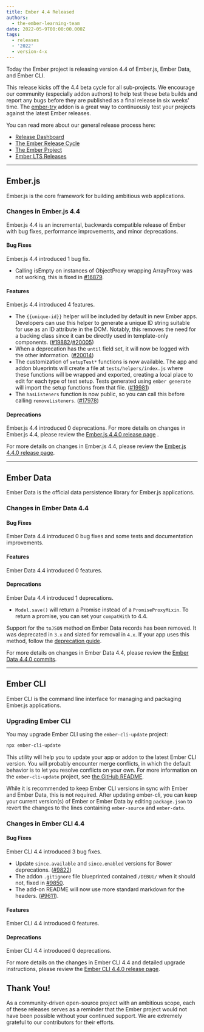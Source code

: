 ```yaml
---
title: Ember 4.4 Released
authors:
  - the-ember-learning-team
date: 2022-05-9T00:00:00.000Z
tags:
  - releases
  - '2022'
  - version-4-x
---
```


Today the Ember project is releasing version 4.4 of Ember.js, Ember Data, and Ember CLI.

This release kicks off the 4.4 beta cycle for all sub-projects. We encourage our community (especially addon authors) to help test these beta builds and report any bugs before they are published as a final release in six weeks' time. The [ember-try](https://github.com/ember-cli/ember-try) addon is a great way to continuously test your projects against the latest Ember releases.

You can read more about our general release process here:

- [Release Dashboard](http://emberjs.com/releases/)
- [The Ember Release Cycle](https://blog.emberjs.com/new-ember-release-process/)
- [The Ember Project](https://blog.emberjs.com/ember-project-at-2-0/)
- [Ember LTS Releases](https://blog.emberjs.com/announcing-embers-first-lts/)

---

## Ember.js

Ember.js is the core framework for building ambitious web applications.

### Changes in Ember.js 4.4

Ember.js 4.4 is an incremental, backwards compatible release of Ember with bug fixes, performance improvements, and minor deprecations.

#### Bug Fixes

Ember.js 4.4 introduced 1 bug fix.

- Calling isEmpty on instances of ObjectProxy wrapping ArrayProxy was not working, this is fixed in [#16879](https://github.com/emberjs/ember.js/pull/16879/files).

#### Features

Ember.js 4.4 introduced 4 features.

- The `{{unique-id}}` helper will be included by default in new Ember apps. Developers can use this helper to generate a unique ID string suitable for use as an ID attribute in the DOM. Notably, this removes the need for a backing class since it can be directly used in template-only components. ([#19882](https://github.com/emberjs/ember.js/pull/19882)/[#20005](https://github.com/emberjs/ember.js/pull/20005))
- When a deprecation has the  `until`  field set, it will now be logged with the other information. ([#20014](https://github.com/emberjs/ember.js/pull/20014))
- The customization of `setupTest*` functions is now available. The app and addon blueprints will create a file at `tests/helpers/index.js` where these functions will be wrapped and exported, creating a local place to edit for each type of test setup. Tests generated using `ember generate` will import the setup functions from that file. ([#19981](https://github.com/emberjs/ember.js/pull/19981))
- The `hasListeners` function is now public, so you can call this before calling `removeListeners`. ([#17978](https://github.com/emberjs/ember.js/pull/17978))

#### Deprecations

Ember.js 4.4 introduced 0 deprecations.
For more details on changes in Ember.js 4.4, please review the  [Ember.js 4.4.0 release page](https://github.com/emberjs/ember.js/releases/tag/v4.4.0) .
<!-- Block end -->

For more details on changes in Ember.js 4.4, please review the [Ember.js 4.4.0 release page](https://github.com/emberjs/ember.js/releases/tag/v4.4.0).

---

## Ember Data

Ember Data is the official data persistence library for Ember.js applications.

### Changes in Ember Data 4.4

#### Bug Fixes

Ember Data 4.4 introduced 0 bug fixes and some tests and documentation improvements.

#### Features

Ember Data 4.4 introduced 0 features.

#### Deprecations

Ember Data 4.4 introduced 1 deprecations.

- `Model.save()` will return a Promise instead of a `PromiseProxyMixin`. To return a promise, you can set your `compatWith` to 4.4.

Support for the `toJSON` method on Ember Data records has been removed. It was deprecated in `3.x` and slated for removal in `4.x`.
If your app uses this method, follow the [deprecation guide](https://deprecations.emberjs.com/ember-data/v3.x/#toc_record-toJSON).

For more details on changes in Ember Data 4.4, please review the
[Ember Data 4.4.0 commits](https://github.com/emberjs/data/compare/v4.1.0...v4.4.0).

---

## Ember CLI

Ember CLI is the command line interface for managing and packaging Ember.js applications.

### Upgrading Ember CLI

You may upgrade Ember CLI using the `ember-cli-update` project:

```bash
npx ember-cli-update
```

This utility will help you to update your app or addon to the latest Ember CLI version. You will probably encounter merge conflicts, in which the default behavior is to let you resolve conflicts on your own. For more information on the `ember-cli-update` project, see [the GitHub README](https://github.com/ember-cli/ember-cli-update).

While it is recommended to keep Ember CLI versions in sync with Ember and Ember Data, this is not required. After updating ember-cli, you can keep your current version(s) of Ember or Ember Data by editing `package.json` to revert the changes to the lines containing `ember-source` and `ember-data`.

### Changes in Ember CLI 4.4

#### Bug Fixes

Ember CLI 4.4 introduced 3 bug fixes.

- Update `since.available` and `since.enabled` versions for Bower deprecations. ([#9822](https://github.com/ember-cli/ember-cli/pull/9822))
- The addon `.gitignore` file blueprinted contained `/DEBUG/` when it should not, fixed in [#9850](https://github.com/ember-cli/ember-cli/pull/9850).
- The add-on README will now use more standard markdown for the headers. ([#9611](https://github.com/ember-cli/ember-cli/pull/9611)).

#### Features

Ember CLI 4.4 introduced 0 features.

#### Deprecations

Ember CLI 4.4 introduced 0 deprecations.

For more details on the changes in Ember CLI 4.4 and detailed upgrade
instructions, please review the [Ember CLI 4.4.0 release page](https://github.com/ember-cli/ember-cli/releases/tag/v4.4.0).

## Thank You!

As a community-driven open-source project with an ambitious scope, each of these releases serves as a reminder that the Ember project would not have been possible without your continued support. We are extremely grateful to our contributors for their efforts.
